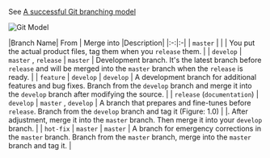 See [A successful Git branching model](https://nvie.com/posts/a-successful-git-branching-model/)

![Git Model](https://nvie.com/img/git-model@2x.png)

|Branch Name| From | Merge into |Description|
|:-:|:-|
| `master`  |  |  | You put the actual product files, tag them when you `release` them. |
| `develop` | `master` , `release` | `master` | Development branch. It's the latest branch before `release` and will be merged into the `master` branch when the `release` is ready. |
| `feature` | `develop` | `develop` | A development branch for additional features and bug fixes. Branch from the `develop` branch and merge it into the `develop` branch after modifying the source. |
| `release` (`documentation`) | `develop` | `master` , `develop` | A branch that prepares and fine-tunes before `release`. Branch from the `develop` branch and tag it (Figure: 1.0)  |  |. After adjustment, merge it into the `master` branch. Then merge it into your `develop` branch. |
| `hot-fix` | `master` | `master` | A branch for emergency corrections in the `master` branch. Branch from the `master` branch, merge into the `master` branch and tag it. |

